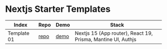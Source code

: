 # Nextjs Starter Templates

| Index  | Repo | Demo | Stack |
| ---- | ---- | ----- | ---- |
| Template 01 | [repo](https://github.com/k-s-dev/nextjs-starter-template-01) | [demo](https://nextjs-demo-ivory-eta.vercel.app/) | Nextjs 15 (App router), React 19, Prisma, Mantine UI, Authjs |
